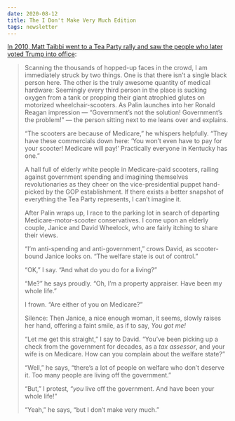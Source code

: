 ```yaml
---
date: 2020-08-12
title: The I Don't Make Very Much Edition
tags: newsletter
---
```



[In 2010, Matt Taibbi went to a Tea Party rally and saw the people who later voted Trump into office](https://www.rollingstone.com/politics/politics-news/the-truth-about-the-tea-party-188228/):

> Scanning the thousands of hopped-up faces in the crowd, I am immediately struck by two things. One is that there isn’t a single black person here. The other is the truly awesome quantity of medical hardware: Seemingly every third person in the place is sucking oxygen from a tank or propping their giant atrophied glutes on motorized wheelchair-scooters. As Palin launches into her Ronald Reagan impression — “Government’s not the solution! Government’s the problem!” — the person sitting next to me leans over and explains.
> 
> “The scooters are because of Medicare,” he whispers helpfully. “They have these commercials down here: ‘You won’t even have to pay for your scooter! Medicare will pay!’ Practically everyone in Kentucky has one.”
> 
> A hall full of elderly white people in Medicare-paid scooters, railing against government spending and imagining themselves revolutionaries as they cheer on the vice-presidential puppet hand-picked by the GOP establishment. If there exists a better snapshot of everything the Tea Party represents, I can’t imagine it.
> 
> After Palin wraps up, I race to the parking lot in search of departing Medicare-motor-scooter conservatives. I come upon an elderly couple, Janice and David Wheelock, who are fairly itching to share their views.
> 
> “I’m anti-spending and anti-government,” crows David, as scooter-bound Janice looks on. “The welfare state is out of control.”
> 
> “OK,” I say. “And what do you do for a living?”
> 
> “Me?” he says proudly. “Oh, I’m a property appraiser. Have been my whole life.”
> 
> I frown. “Are either of you on Medicare?”
> 
> Silence: Then Janice, a nice enough woman, it seems, slowly raises her hand, offering a faint smile, as if to say, _You got me!_
> 
> “Let me get this straight,” I say to David. “You’ve been picking up a check from the government for decades, as a _tax assessor_, and your wife is on Medicare. How can you complain about the welfare state?”
> 
> “Well,” he says, “there’s a lot of people on welfare who don’t deserve it. Too many people are living off the government.”
> 
> “But,” I protest, “_you_ live off the government. And have been your whole life!”
> 
> “Yeah,” he says, “but I don’t make very much.”